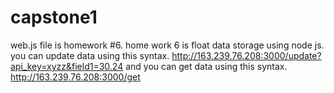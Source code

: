 # capstone1
web.js file is homework #6.
home work 6 is float data storage using node js.
you can update data using this syntax.
http://163.239.76.208:3000/update?api_key=xyzz&field1=30.24
and you can get data using this syntax.
http://163.239.76.208:3000/get

